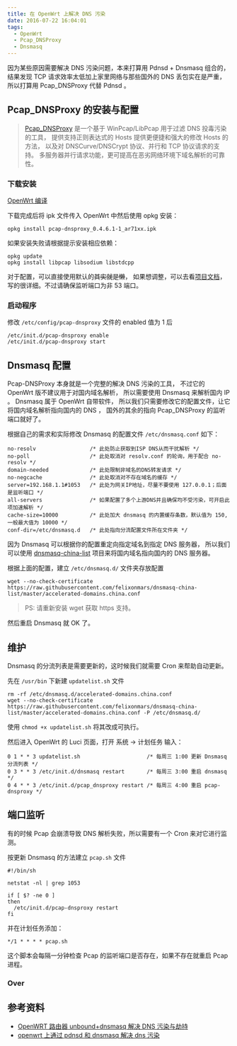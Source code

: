 ```yaml
---
title: 在 OpenWrt 上解决 DNS 污染
date: 2016-07-22 16:04:01
tags:
  - OpenWrt
  - Pcap_DNSProxy
  - Dnsmasq
---
```


因为某些原因需要解决 DNS 污染问题，本来打算用 Pdnsd + Dnsmasq 组合的，
结果发现 TCP 请求效率太低加上家里网络与那些国外的 DNS 丢包实在是严重，
所以打算用 Pcap_DNSProxy 代替 Pdnsd 。

## Pcap_DNSProxy 的安装与配置

> [Pcap_DNSProxy](https://github.com/chengr28/Pcap_DNSProxy) 
是一个基于 WinPcap/LibPcap 用于过滤 DNS 投毒污染的工具，
提供支持正则表达式的 Hosts 提供更便捷和强大的修改 Hosts 的方法，
以及对 DNSCurve/DNSCrypt 协议、并行和 TCP 协议请求的支持。
多服务器并行请求功能，更可提高在恶劣网络环境下域名解析的可靠性。

### 下载安装
[OpenWrt 编译](https://github.com/wongsyrone/openwrt-Pcap_DNSProxy/tree/prebuilt-ipks)

下载完成后将 ipk 文件传入 OpenWrt 中然后使用 opkg 安装：

```
opkg install pcap-dnsproxy_0.4.6.1-1_ar71xx.ipk
```

如果安装失败请根据提示安装相应依赖：

```
opkg update
opkg install libpcap libsodium libstdcpp
```

对于配置，可以直接使用默认的~~其实就是懒~~，
如果想调整，可以去看[项目文档](https://github.com/chengr28/Pcap_DNSProxy/blob/master/Documents/ReadMe(zh_Hans).txt)，
写的很详细。不过请确保监听端口为非 53 端口。

### 启动程序

修改 `/etc/config/pcap-dnsproxy` 文件的 enabled 值为 1 后

```
/etc/init.d/pcap-dnsproxy enable
/etc/init.d/pcap-dnsproxy start
```

## Dnsmasq 配置

Pcap-DNSProxy 本身就是一个完整的解决 DNS 污染的工具，
不过它的 OpenWrt 版不建议用于对国内域名解析，
所以需要使用 Dnsmasq 来解析国内 IP 。
Dnsmasq 属于 OpenWrt 自带软件，
所以我们只需要修改它的配置文件，让它将国内域名解析指向国内的 DNS ，
国外的其余的指向 Pcap_DNSProxy 的监听端口就好了。

根据自己的需求和实际修改 Dnsmasq 的配置文件 
`/etc/dnsmasq.conf` 如下：

```
no-resolv                 /* 此处防止获取到ISP DNS从而干扰解析 */
no-poll                   /* 此处取消对 resolv.conf 的轮询，用于配合 no-resolv */
domain-needed             /* 此处限制非域名的DNS转发请求 */
no-negcache               /* 此处取消对不存在域名的缓存 */
server=192.168.1.1#1053   /* 此处为网关IP地址，尽量不要使用 127.0.0.1；后面是监听端口 */
all-servers               /* 如果配置了多个上游DNS并且确保均不受污染，可开启此项加速解析 */
cache-size=10000          /* 此处加大 dnsmasq 的内置缓存条数，默认值为 150,一般最大值为 10000 */
conf-dir=/etc/dnsmasq.d   /* 此处指向分流配置文件所在文件夹 */
```

因为 Dnsmasq 可以根据你的配置重定向指定域名到指定 DNS 服务器，
所以我们可以使用 [dnsmasq-china-list](https://github.com/felixonmars/dnsmasq-china-list)
项目来将国内域名指向国内的 DNS 服务器。

根据上面的配置，建立 `/etc/dnsmasq.d/` 文件夹存放配置

```
wget --no-check-certificate https://raw.githubusercontent.com/felixonmars/dnsmasq-china-list/master/accelerated-domains.china.conf
```

> PS: 请重新安装 wget 获取 https 支持。

然后重启 Dnsmasq 就 OK 了。

## 维护

Dnsmasq 的分流列表是需要更新的，这时候我们就需要 Cron 来帮助自动更新。

先在 `/usr/bin` 下新建 `updatelist.sh` 文件

```
rm -rf /etc/dnsmasq.d/accelerated-domains.china.conf
wget --no-check-certificate https://raw.githubusercontent.com/felixonmars/dnsmasq-china-list/master/accelerated-domains.china.conf -P /etc/dnsmasq.d/
```

使用 `chmod +x updatelist.sh` 将其改成可执行。

然后进入 OpenWrt 的 Luci 页面，打开 系统 -> 计划任务 输入：

```
0 1 * * 3 updatelist.sh                     /* 每周三 1:00 更新 Dnsmasq 分流列表 */
0 3 * * 3 /etc/init.d/dnsmasq restart       /* 每周三 3:00 重启 dnsmasq */
0 4 * * 3 /etc/init.d/pcap_dnsproxy restart /* 每周三 4:00 重启 pcap-dnsproxy */
```

## 端口监听

有的时候 Pcap 会崩溃导致 DNS 解析失败，所以需要有一个  Cron 来对它进行监测。

按更新 Dnsmasq 的方法建立 `pcap.sh` 文件

```
#!/bin/sh

netstat -nl | grep 1053

if [ $? -ne 0 ]
then
  /etc/init.d/pcap-dnsproxy restart
fi
```

并在计划任务添加：

```
*/1 * * * * pcap.sh
```

这个脚本会每隔一分钟检查 Pcap 的监听端口是否存在，如果不存在就重启 Pcap 进程。

### Over

## 参考资料

- [OpenWRT 路由器 unbound+dnsmasq 解决 DNS 污染与劫持](https://cokebar.info/archives/246)
- [openwrt 上通过 pdnsd 和 dnsmasq 解决 dns 污染](https://wido.me/sunteya/use-openwrt-resolve-gfw-dns-spoofing)